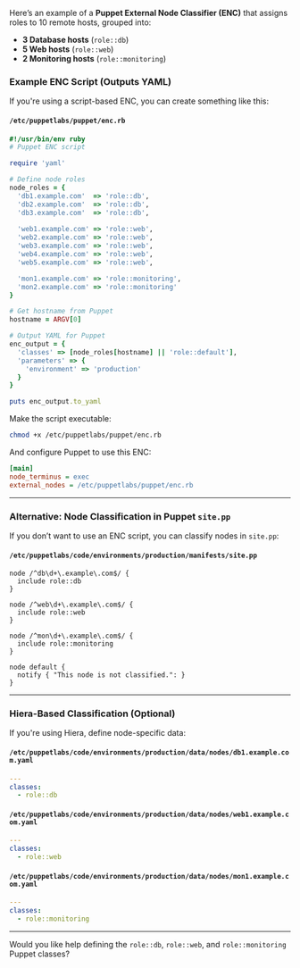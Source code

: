 Here’s an example of a **Puppet External Node Classifier (ENC)** that assigns roles to 10 remote hosts, grouped into:

- **3 Database hosts** (`role::db`)
- **5 Web hosts** (`role::web`)
- **2 Monitoring hosts** (`role::monitoring`)

### Example ENC Script (Outputs YAML)
If you're using a script-based ENC, you can create something like this:

#### `/etc/puppetlabs/puppet/enc.rb`
```ruby
#!/usr/bin/env ruby
# Puppet ENC script

require 'yaml'

# Define node roles
node_roles = {
  'db1.example.com'  => 'role::db',
  'db2.example.com'  => 'role::db',
  'db3.example.com'  => 'role::db',
  
  'web1.example.com' => 'role::web',
  'web2.example.com' => 'role::web',
  'web3.example.com' => 'role::web',
  'web4.example.com' => 'role::web',
  'web5.example.com' => 'role::web',

  'mon1.example.com' => 'role::monitoring',
  'mon2.example.com' => 'role::monitoring'
}

# Get hostname from Puppet
hostname = ARGV[0]

# Output YAML for Puppet
enc_output = {
  'classes' => [node_roles[hostname] || 'role::default'],
  'parameters' => {
    'environment' => 'production'
  }
}

puts enc_output.to_yaml
```
Make the script executable:
```sh
chmod +x /etc/puppetlabs/puppet/enc.rb
```
And configure Puppet to use this ENC:
```ini
[main]
node_terminus = exec
external_nodes = /etc/puppetlabs/puppet/enc.rb
```

---

### Alternative: Node Classification in Puppet `site.pp`
If you don’t want to use an ENC script, you can classify nodes in `site.pp`:

#### `/etc/puppetlabs/code/environments/production/manifests/site.pp`
```puppet
node /^db\d+\.example\.com$/ {
  include role::db
}

node /^web\d+\.example\.com$/ {
  include role::web
}

node /^mon\d+\.example\.com$/ {
  include role::monitoring
}

node default {
  notify { "This node is not classified.": }
}
```

---

### Hiera-Based Classification (Optional)
If you're using Hiera, define node-specific data:

#### `/etc/puppetlabs/code/environments/production/data/nodes/db1.example.com.yaml`
```yaml
---
classes:
  - role::db
```

#### `/etc/puppetlabs/code/environments/production/data/nodes/web1.example.com.yaml`
```yaml
---
classes:
  - role::web
```

#### `/etc/puppetlabs/code/environments/production/data/nodes/mon1.example.com.yaml`
```yaml
---
classes:
  - role::monitoring
```

---

Would you like help defining the `role::db`, `role::web`, and `role::monitoring` Puppet classes?